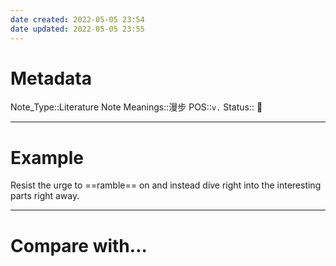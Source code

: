 ```yaml
---
date created: 2022-05-05 23:54
date updated: 2022-05-05 23:55
---
```


# Metadata

Note_Type::Literature Note
Meanings::漫步
POS::`v.`
Status:: 👶

---

# Example

Resist the urge to ==ramble== on and instead dive right into the interesting parts right away.

---

# Compare with...

